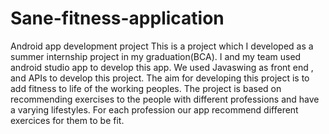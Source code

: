 # Sane-fitness-application
Android app development project
This is a project which I developed as a summer internship project in my graduation(BCA).
I and my team used android studio app to develop this app.
We used Javaswing as front end , and APIs to develop this project.
The aim for developing this project is to add fitness to life of the working peoples.
The project is based on recommending exercises to the people with different professions and have a varying lifestyles.
For each profession our app recommend different exercices for them to be fit.
